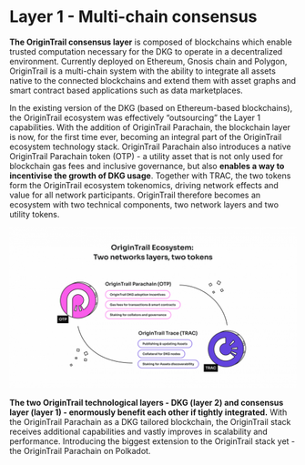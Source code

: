 # Layer 1 - Multi-chain consensus

**The OriginTrail consensus layer** is composed of blockchains which enable trusted computation necessary for the DKG to operate in a decentralized environment. Currently deployed on Ethereum, Gnosis chain and Polygon, OriginTrail is a multi-chain system with the ability to integrate all assets native to the connected blockchains and extend them with asset graphs and smart contract based applications such as data marketplaces.&#x20;

In the existing version of the DKG (based on Ethereum-based blockchains), the OriginTrail ecosystem was effectively “outsourcing” the Layer 1 capabilities. With the addition of OriginTrail Parachain, the blockchain layer is now, for the first time ever, becoming an integral part of the OriginTrail ecosystem technology stack. OriginTrail Parachain also introduces a native OriginTrail Parachain token (OTP) - a utility asset that is not only used for blockchain gas fees and inclusive governance, but also **enables a way to incentivise the growth of DKG usage**. Together with TRAC, the two tokens form the OriginTrail ecosystem tokenomics, driving network effects and value for all network participants. OriginTrail therefore becomes an ecosystem with two technical components, two network layers and two utility tokens.



![](<../.gitbook/assets/image (7).png>)



**The two OriginTrail technological layers - DKG (layer 2) and consensus layer (layer 1) - enormously benefit each other if tightly integrated.** With the OriginTrail Parachain as a DKG tailored blockchain, the OriginTrail stack receives additional capabilities and vastly improves in scalability and performance. Introducing the biggest extension to the OriginTrail stack yet - the OriginTrail Parachain on Polkadot.
